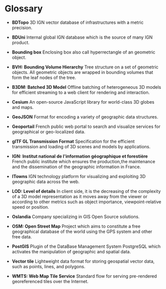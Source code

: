 # Glossary

*  **BDTopo**
3D IGN vector database of  infrastructures with a metric precision.

* **BDUni**
Internal global IGN database which is the source of many IGN product.

* **Bounding box**
Enclosing box also call hyperrectangle of an geometric object.

* **BVH: Bounding Volume Hierarchy**
Tree structure on a set of geometric objects. All geometric objects are wrapped in bounding volumes that form the leaf nodes of the tree.

* **B3DM: Batched 3D Model**
Offline batching of heterogeneous 3D models for efficient streaming to a web client for rendering and interaction.

* **Cesium**
An open-source JavaScript library for world-class 3D globes and maps.

* **GeoJSON**
Format for encoding a variety of geographic data structures.

* **Geoportail**
French public web portal to search and visualize services for geographical or geo-localized data.

* **glTF GL Transmission Format**
Specification for the efficient transmission and loading of 3D scenes and models by applications.

* **IGN: Institut national de l'information géographique et forestière**
French public institute which ensures the production,the maintenance and the dissemination of the geographic information in France.

* **ITowns**
IGN technology platform for visualizing and exploiting 3D geographic data across the web.

* **LOD: Level of details**
In client side, it is the decreasing of the complexity of a 3D model representation as it moves away from the viewer or according to other metrics such as object importance, viewpoint-relative speed or position.

* **Oslandia**
Company specializing in GIS Open Source solutions.

* **OSM: Open Street Map**
Project which aims to constitute a free geographical database of the world using the GPS system and other free data.

* **PostGIS**
Plugin of the DataBase Management System PostgreSQL which activates the manipulation of geographic and spatial data.

* **Vector tile**
Lightweight data format for storing geospatial vector data, such as points, lines, and polygons.

* **WMTS: Web Map Tile Service**
Standard flow for serving pre-rendered georeferenced tiles over the Internet.

